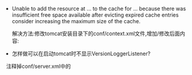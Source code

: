 - Unable to add the resource at ... to the cache for ... because there was insufficient free space available after 
evicting expired cache entries consider increasing the maximum size of the cache.

   解决方法:修改tomcat安装目录下的conf/context.xml文件,增加/修改后面内容:<Resources cachingAllowed="true" cacheMaxSize="100000" />

- 怎样做可以在启动tomcat时不显示VersionLoggerListener?

   注释掉conf/server.xml中的<Listener className="org.apache.catalina.startup.VersionLoggerListener" />
